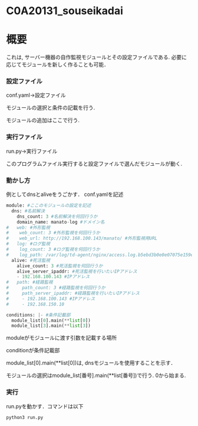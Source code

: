 # C0A20131_souseikadai

# 概要
これは, サーバー機器の自作監視モジュールとその設定ファイルである. 必要に応じてモジュールを新しく作ることも可能．

### 設定ファイル
conf.yaml→設定ファイル

モジュールの選択と条件の記載を行う.

モジュールの追加はここで行う.

### 実行ファイル
run.py→実行ファイル

このプログラムファイル実行すると設定ファイルで選んだモジュールが動く.


### 動かし方
例としてdnsとaliveをうごかす．
conf.yamlを記述
```python
module: #ここのモジュールの設定を記述
  dns: #名前解決
    dns_count: 3 #名前解決を何回行うか
    domain_name: manato-log #ドメイン名
#   web: #外形監視
#    web_count: 3 #外形監視を何回行うか
#    web_url: http://192.168.100.143/manato/ #外形監視用URL
#   log: #ログ監視
#    log_count: 3 #ログ監視を何回行うか
#    log_path: /var/log/td-agent/nginx/access.log.b5ebd3b0e0e07075e159e85ea77a52e9f.log #ログファイルのパス
  alive: #死活監視
    alive_count: 3 #死活監視を何回行うか
    alive_server_ipaddr: #死活監視を行いたいIPアドレス
    - 192.168.100.143 #IPアドレス
#   path: #経路監視
#     path_count: 3 #経路監視を何回行うか
#     path_server_ipaddr: #経路監視を行いたいIPアドレス
#     - 192.168.100.143 #IPアドレス
#     - 192.168.150.10

conditions: |- #条件記載部
  module_list[0].main(**list[0])
  module_list[3].main(**list[3])
```

moduleがモジュールに渡す引数を記載する場所

conditionが条件記載部

module_list[0].main(**list[0])は, dnsモジュールを使用することを示す．

モジュールの選択はmodule_list[番号].main(**list[番号])で行う. 0から始まる.

### 実行
run.pyを動かす．コマンドは以下
```
python3 run.py
```










